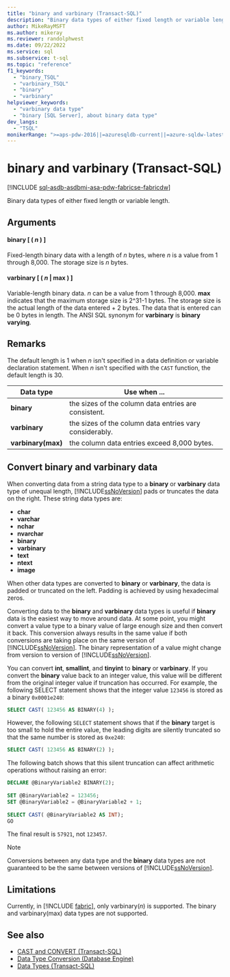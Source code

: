 ```yaml
---
title: "binary and varbinary (Transact-SQL)"
description: "Binary data types of either fixed length or variable length."
author: MikeRayMSFT
ms.author: mikeray
ms.reviewer: randolphwest
ms.date: 09/22/2022
ms.service: sql
ms.subservice: t-sql
ms.topic: "reference"
f1_keywords:
  - "binary_TSQL"
  - "varbinary_TSQL"
  - "binary"
  - "varbinary"
helpviewer_keywords:
  - "varbinary data type"
  - "binary [SQL Server], about binary data type"
dev_langs:
  - "TSQL"
monikerRange: ">=aps-pdw-2016||=azuresqldb-current||=azure-sqldw-latest||>=sql-server-2016||>=sql-server-linux-2017||=azuresqldb-mi-current||=fabric"
---
```


# binary and varbinary (Transact-SQL)

[!INCLUDE [sql-asdb-asdbmi-asa-pdw-fabricse-fabricdw](../../includes/applies-to-version/sql-asdb-asdbmi-asa-pdw-fabricse-fabricdw.md)]

Binary data types of either fixed length or variable length.

## Arguments

#### binary [ ( *n* ) ]

Fixed-length binary data with a length of *n* bytes, where *n* is a value from 1 through 8,000. The storage size is *n* bytes.

#### varbinary [ ( *n* | max ) ]

Variable-length binary data. *n* can be a value from 1 through 8,000. **max** indicates that the maximum storage size is 2^31-1 bytes. The storage size is the actual length of the data entered + 2 bytes. The data that is entered can be 0 bytes in length. The ANSI SQL synonym for **varbinary** is **binary varying**.

## Remarks

The default length is 1 when *n* isn't specified in a data definition or variable declaration statement. When *n* isn't specified with the `CAST` function, the default length is 30.

| Data type | Use when ... |
| --- | --- |
| **binary** | the sizes of the column data entries are consistent.|
| **varbinary** | the sizes of the column data entries vary considerably.|
| **varbinary(max)** | the column data entries exceed 8,000 bytes.|

## Convert binary and varbinary data

When converting data from a string data type to a **binary** or **varbinary** data type of unequal length, [!INCLUDE[ssNoVersion](../../includes/ssnoversion-md.md)] pads or truncates the data on the right. These string data types are:

- **char**
- **varchar**
- **nchar**
- **nvarchar**
- **binary**
- **varbinary**
- **text**
- **ntext**
- **image**

When other data types are converted to **binary** or **varbinary**, the data is padded or truncated on the left. Padding is achieved by using hexadecimal zeros.

Converting data to the **binary** and **varbinary** data types is useful if **binary** data is the easiest way to move around data. At some point, you might convert a value type to a binary value of large enough size and then convert it back. This conversion always results in the same value if both conversions are taking place on the same version of [!INCLUDE[ssNoVersion](../../includes/ssnoversion-md.md)]. The binary representation of a value might change from version to version of [!INCLUDE[ssNoVersion](../../includes/ssnoversion-md.md)].

You can convert **int**, **smallint**, and **tinyint** to **binary** or **varbinary**. If you convert the **binary** value back to an integer value, this value will be different from the original integer value if truncation has occurred. For example, the following SELECT statement shows that the integer value `123456` is stored as a binary `0x0001e240`:

```sql
SELECT CAST( 123456 AS BINARY(4) );
```

However, the following `SELECT` statement shows that if the **binary** target is too small to hold the entire value, the leading digits are silently truncated so that the same number is stored as `0xe240`:

```sql
SELECT CAST( 123456 AS BINARY(2) );
```

The following batch shows that this silent truncation can affect arithmetic operations without raising an error:

```sql
DECLARE @BinaryVariable2 BINARY(2);
  
SET @BinaryVariable2 = 123456;
SET @BinaryVariable2 = @BinaryVariable2 + 1;
  
SELECT CAST( @BinaryVariable2 AS INT);
GO
```

The final result is `57921`, not `123457`.

> [!NOTE]  
> Conversions between any data type and the **binary** data types are not guaranteed to be the same between versions of [!INCLUDE[ssNoVersion](../../includes/ssnoversion-md.md)].

## Limitations

Currently, in [!INCLUDE [fabric](../../includes/fabric.md)], only varbinary(*n*) is supported. The binary and varbinary(max) data types are not supported.

## See also

- [CAST and CONVERT (Transact-SQL)](../../t-sql/functions/cast-and-convert-transact-sql.md)
- [Data Type Conversion &#40;Database Engine&#41;](../../t-sql/data-types/data-type-conversion-database-engine.md)
- [Data Types (Transact-SQL)](../../t-sql/data-types/data-types-transact-sql.md)
